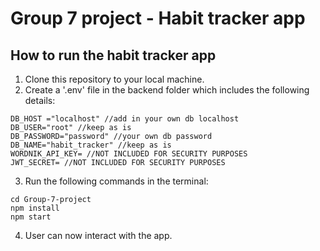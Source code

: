 # Group 7 project - Habit tracker app

## How to run the habit tracker app
1. Clone this repository to your local machine.
2. Create a '.env' file in the backend folder which includes the following details:
```
DB_HOST ="localhost" //add in your own db localhost
DB_USER="root" //keep as is
DB_PASSWORD="password" //your own db password
DB_NAME="habit_tracker" //keep as is
WORDNIK_API_KEY= //NOT INCLUDED FOR SECURITY PURPOSES
JWT_SECRET= //NOT INCLUDED FOR SECURITY PURPOSES
```
3. Run the following commands in the terminal:
```
cd Group-7-project
npm install
npm start
```
4. User can now interact with the app.
